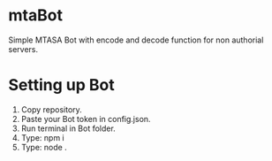 # mtaBot
Simple MTASA Bot with encode and decode function for non authorial servers.
# Setting up Bot
1. Copy repository.
2. Paste your Bot token in config.json.
3. Run terminal in Bot folder.
4. Type: npm i
5. Type: node .
